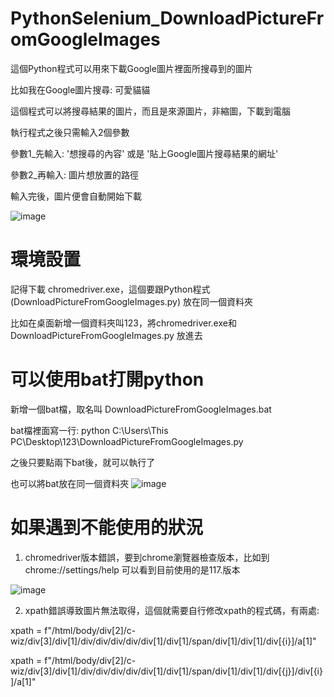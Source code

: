 # PythonSelenium_DownloadPictureFromGoogleImages

這個Python程式可以用來下載Google圖片裡面所搜尋到的圖片

比如我在Google圖片搜尋: 可愛貓貓

這個程式可以將搜尋結果的圖片，而且是來源圖片，非縮圖，下載到電腦

執行程式之後只需輸入2個參數

參數1_先輸入: '想搜尋的內容' 或是 '貼上Google圖片搜尋結果的網址'

參數2_再輸入: 圖片想放置的路徑

輸入完後，圖片便會自動開始下載

![image](https://github.com/websba/PythonSelenium_DownloadPictureFromGoogleImages/assets/134906281/d27bb7ff-5e0c-4db7-a446-a5019e87d129)


# 環境設置

記得下載 chromedriver.exe，這個要跟Python程式 (DownloadPictureFromGoogleImages.py) 放在同一個資料夾

比如在桌面新增一個資料夾叫123，將chromedriver.exe和 DownloadPictureFromGoogleImages.py 放進去

# 可以使用bat打開python

新增一個bat檔，取名叫 DownloadPictureFromGoogleImages.bat

bat檔裡面寫一行:
python C:\Users\This PC\Desktop\123\DownloadPictureFromGoogleImages.py

之後只要點兩下bat後，就可以執行了

也可以將bat放在同一個資料夾
![image](https://github.com/websba/PythonSelenium_DownloadPictureFromGoogleImages/assets/134906281/d7d1315e-f4b7-4803-867d-3bddc2de83f6)

# 如果遇到不能使用的狀況

1. chromedriver版本錯誤，要到chrome瀏覽器檢查版本，比如到chrome://settings/help 可以看到目前使用的是117.版本

![image](https://github.com/websba/PythonSelenium_DownloadPictureFromGoogleImages/assets/134906281/32ae2816-7920-4e9d-a4d7-ab68acd2c3e1)

2. xpath錯誤導致圖片無法取得，這個就需要自行修改xpath的程式碼，有兩處:

xpath = f"/html/body/div[2]/c-wiz/div[3]/div[1]/div/div/div/div/div[1]/div[1]/span/div[1]/div[1]/div[{i}]/a[1]"

xpath = f"/html/body/div[2]/c-wiz/div[3]/div[1]/div/div/div/div/div[1]/div[1]/span/div[1]/div[1]/div[{j}]/div[{i}]/a[1]"
